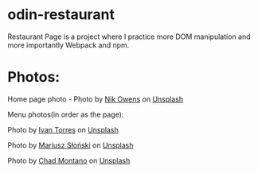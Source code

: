 # odin-restaurant

Restaurant Page is a project where I practice more DOM manipulation and more importantly Webpack and npm.

# Photos:

Home page photo - Photo by [Nik Owens](https://unsplash.com/@nik_owens?utm_content=creditCopyText&utm_medium=referral&utm_source=unsplash) on [Unsplash](https://unsplash.com/photos/pizza-on-brown-wooden-table-40OJLYVWeeM?utm_content=creditCopyText&utm_medium=referral&utm_source=unsplash)

Menu photos(in order as the page):

Photo by [Ivan Torres](https://unsplash.com/@iavnt?utm_content=creditCopyText&utm_medium=referral&utm_source=unsplash) on [Unsplash](https://unsplash.com/photos/pizza-with-berries-MQUqbmszGGM?utm_content=creditCopyText&utm_medium=referral&utm_source=unsplash)

Photo by [Mariusz Słoński](https://unsplash.com/@maledobro?utm_content=creditCopyText&utm_medium=referral&utm_source=unsplash) on [Unsplash](https://unsplash.com/photos/pizza-on-brown-wooden-table-PwN_NOQVLzs?utm_content=creditCopyText&utm_medium=referral&utm_source=unsplash)

Photo by [Chad Montano](https://unsplash.com/@briewilly?utm_content=creditCopyText&utm_medium=referral&utm_source=unsplash) on [Unsplash](https://unsplash.com/photos/pizza-on-chopping-board-MqT0asuoIcU?utm_content=creditCopyText&utm_medium=referral&utm_source=unsplash)
  